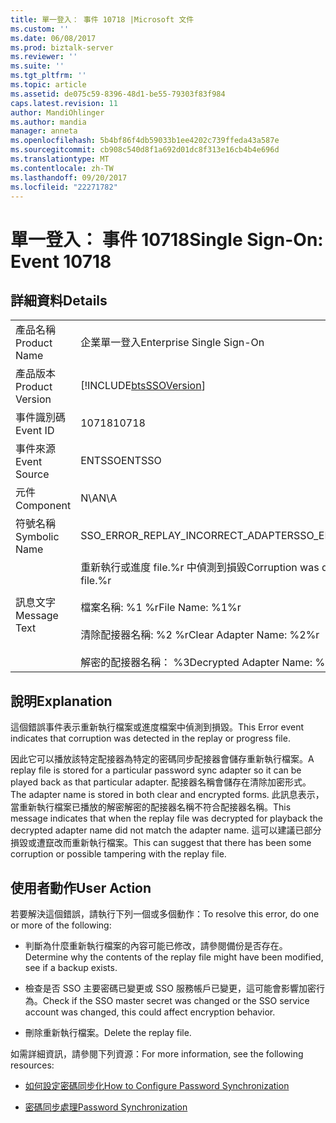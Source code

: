 ```yaml
---
title: 單一登入： 事件 10718 |Microsoft 文件
ms.custom: ''
ms.date: 06/08/2017
ms.prod: biztalk-server
ms.reviewer: ''
ms.suite: ''
ms.tgt_pltfrm: ''
ms.topic: article
ms.assetid: de075c59-8396-48d1-be55-79303f83f984
caps.latest.revision: 11
author: MandiOhlinger
ms.author: mandia
manager: anneta
ms.openlocfilehash: 5b4bf86f4db59033b1ee4202c739ffeda43a587e
ms.sourcegitcommit: cb908c540d8f1a692d01dc8f313e16cb4b4e696d
ms.translationtype: MT
ms.contentlocale: zh-TW
ms.lasthandoff: 09/20/2017
ms.locfileid: "22271782"
---
```

# <a name="single-sign-on-event-10718"></a><span data-ttu-id="95b14-102">單一登入： 事件 10718</span><span class="sxs-lookup"><span data-stu-id="95b14-102">Single Sign-On: Event 10718</span></span>
## <a name="details"></a><span data-ttu-id="95b14-103">詳細資料</span><span class="sxs-lookup"><span data-stu-id="95b14-103">Details</span></span>  
  
|||  
|-|-|  
|<span data-ttu-id="95b14-104">產品名稱</span><span class="sxs-lookup"><span data-stu-id="95b14-104">Product Name</span></span>|<span data-ttu-id="95b14-105">企業單一登入</span><span class="sxs-lookup"><span data-stu-id="95b14-105">Enterprise Single Sign-On</span></span>|  
|<span data-ttu-id="95b14-106">產品版本</span><span class="sxs-lookup"><span data-stu-id="95b14-106">Product Version</span></span>|[!INCLUDE[btsSSOVersion](../includes/btsssoversion-md.md)]|  
|<span data-ttu-id="95b14-107">事件識別碼</span><span class="sxs-lookup"><span data-stu-id="95b14-107">Event ID</span></span>|<span data-ttu-id="95b14-108">10718</span><span class="sxs-lookup"><span data-stu-id="95b14-108">10718</span></span>|  
|<span data-ttu-id="95b14-109">事件來源</span><span class="sxs-lookup"><span data-stu-id="95b14-109">Event Source</span></span>|<span data-ttu-id="95b14-110">ENTSSO</span><span class="sxs-lookup"><span data-stu-id="95b14-110">ENTSSO</span></span>|  
|<span data-ttu-id="95b14-111">元件</span><span class="sxs-lookup"><span data-stu-id="95b14-111">Component</span></span>|<span data-ttu-id="95b14-112">N\A</span><span class="sxs-lookup"><span data-stu-id="95b14-112">N\A</span></span>|  
|<span data-ttu-id="95b14-113">符號名稱</span><span class="sxs-lookup"><span data-stu-id="95b14-113">Symbolic Name</span></span>|<span data-ttu-id="95b14-114">SSO_ERROR_REPLAY_INCORRECT_ADAPTER</span><span class="sxs-lookup"><span data-stu-id="95b14-114">SSO_ERROR_REPLAY_INCORRECT_ADAPTER</span></span>|  
|<span data-ttu-id="95b14-115">訊息文字</span><span class="sxs-lookup"><span data-stu-id="95b14-115">Message Text</span></span>|<span data-ttu-id="95b14-116">重新執行或進度 file.%r 中偵測到損毀</span><span class="sxs-lookup"><span data-stu-id="95b14-116">Corruption was detected in the replay or progress file.%r</span></span><br /><br /> <span data-ttu-id="95b14-117">檔案名稱: %1 %r</span><span class="sxs-lookup"><span data-stu-id="95b14-117">File Name: %1%r</span></span><br /><br /> <span data-ttu-id="95b14-118">清除配接器名稱: %2 %r</span><span class="sxs-lookup"><span data-stu-id="95b14-118">Clear Adapter Name: %2%r</span></span><br /><br /> <span data-ttu-id="95b14-119">解密的配接器名稱： %3</span><span class="sxs-lookup"><span data-stu-id="95b14-119">Decrypted Adapter Name: %3</span></span>|  
  
## <a name="explanation"></a><span data-ttu-id="95b14-120">說明</span><span class="sxs-lookup"><span data-stu-id="95b14-120">Explanation</span></span>  
 <span data-ttu-id="95b14-121">這個錯誤事件表示重新執行檔案或進度檔案中偵測到損毀。</span><span class="sxs-lookup"><span data-stu-id="95b14-121">This Error event indicates that corruption was detected in the replay or progress file.</span></span>  
  
 <span data-ttu-id="95b14-122">因此它可以播放該特定配接器為特定的密碼同步配接器會儲存重新執行檔案。</span><span class="sxs-lookup"><span data-stu-id="95b14-122">A replay file is stored for a particular password sync adapter so it can be played back as that particular adapter.</span></span> <span data-ttu-id="95b14-123">配接器名稱會儲存在清除加密形式。</span><span class="sxs-lookup"><span data-stu-id="95b14-123">The adapter name is stored in both clear and encrypted forms.</span></span> <span data-ttu-id="95b14-124">此訊息表示，當重新執行檔案已播放的解密解密的配接器名稱不符合配接器名稱。</span><span class="sxs-lookup"><span data-stu-id="95b14-124">This message indicates that when the replay file was decrypted for playback the decrypted adapter name did not match the adapter name.</span></span> <span data-ttu-id="95b14-125">這可以建議已部分損毀或遭竄改而重新執行檔案。</span><span class="sxs-lookup"><span data-stu-id="95b14-125">This can suggest that there has been some corruption or possible tampering with the replay file.</span></span>  
  
## <a name="user-action"></a><span data-ttu-id="95b14-126">使用者動作</span><span class="sxs-lookup"><span data-stu-id="95b14-126">User Action</span></span>  
 <span data-ttu-id="95b14-127">若要解決這個錯誤，請執行下列一個或多個動作：</span><span class="sxs-lookup"><span data-stu-id="95b14-127">To resolve this error, do one or more of the following:</span></span>  
  
-   <span data-ttu-id="95b14-128">判斷為什麼重新執行檔案的內容可能已修改，請參閱備份是否存在。</span><span class="sxs-lookup"><span data-stu-id="95b14-128">Determine why the contents of the replay file might have been modified, see if a backup exists.</span></span>  
  
-   <span data-ttu-id="95b14-129">檢查是否 SSO 主要密碼已變更或 SSO 服務帳戶已變更，這可能會影響加密行為。</span><span class="sxs-lookup"><span data-stu-id="95b14-129">Check if the SSO master secret was changed or the SSO service account was changed, this could affect encryption behavior.</span></span>  
  
-   <span data-ttu-id="95b14-130">刪除重新執行檔案。</span><span class="sxs-lookup"><span data-stu-id="95b14-130">Delete the replay file.</span></span>  
  
 <span data-ttu-id="95b14-131">如需詳細資訊，請參閱下列資源：</span><span class="sxs-lookup"><span data-stu-id="95b14-131">For more information, see the following resources:</span></span>  
  
-   [<span data-ttu-id="95b14-132">如何設定密碼同步化</span><span class="sxs-lookup"><span data-stu-id="95b14-132">How to Configure Password Synchronization</span></span>](../core/how-to-configure-password-synchronization.md)  
  
-   [<span data-ttu-id="95b14-133">密碼同步處理</span><span class="sxs-lookup"><span data-stu-id="95b14-133">Password Synchronization</span></span>](../core/password-synchronization2.md)
